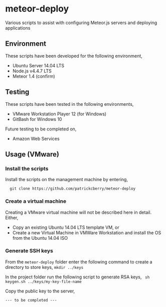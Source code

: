 # meteor-deploy
Various scripts to assist with configuring Meteor.js servers and deploying applications

## Environment

These scripts have been developed for the following environment,
+ Ubuntu Server 14.04 LTS
+ Node.js v4.4.7 LTS
+ Meteor 1.4 (confirm)

## Testing 

These scripts have been tested in the following environments,
+ VMware Workstation Player 12 (for Windows)
+ GitBash for Windows 10

Future testing to be completed on,
+ Amazon Web Services

## Usage (VMware)

### Install the scripts

Install the scripts on the management machine by entering,

```
  git clone https://github.com/patrickcberry/meteor-deploy
```

### Create a virtual machine

Creating a VMware virtual machine will not be described here in detail. Either,
+ Copy an existing Ubuntu 14.04 LTS template VM, or
+ Create a new Virtual Machine in VMWare Workstation and install the OS from the Ubuntu 14.04 ISO

### Generate SSH keys

From the ```meteor-deploy``` folder enter the following command to create a directory to store keys, 
```mkdir ../keys```

In the project folder run the following script to generate RSA keys,
``` sh keygen.sh ../keys/my-key-file-name```

Copy the public key to the server,

``` --- to be completed --- ```


